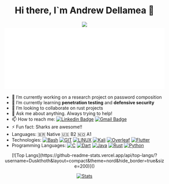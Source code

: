 <div id="header" align="center">
  <h1> Hi there, I`m Andrew Dellamea 👋 </h1>
  
  <img src="https://media.giphy.com/media/jdPMeyv9rn0hZHh8n9/giphy.gif" width="400"/>   ![Metrics](/metrics.plugin.rss.svg)
  
  
 
</div>





- 🔭 I’m currently working on a research project on password composition
- 🌱 I’m currently learning **penetration testing** and **defensive security**
- 👯 I’m looking to collaborate on rust projects
- 💬 Ask me about anything. Always trying to help!
- 📫 How to reach me: [![Linkedin Badge](https://img.shields.io/badge/LinkedIn-0077B5?style=for-the-badge&logo=linkedin&logoColor=white)](https://www.linkedin.com/in/andrewdellamea/) 
 [![Gmail Badge](https://img.shields.io/badge/Gmail-D14836?style=for-the-badge&logo=gmail&logoColor=white)](mailto:andrewdecarvalhodellamea@gmail.com)
- ⚡ Fun fact: Sharks are awesome!!
- Languages: :brazil: Native  :us: B2   :norway: A1
- Technologies:  [![Bash](https://img.shields.io/badge/GNU%20Bash-4EAA25?style=for-the-badge&logo=GNU%20Bash&logoColor=white)]() [![GIT](https://img.shields.io/badge/GIT-E44C30?style=for-the-badge&logo=git&logoColor=white)]() [![LINUX](https://img.shields.io/badge/Linux-FCC624?style=for-the-badge&logo=linux&logoColor=black)]() [![Kali](https://img.shields.io/badge/Kali_Linux-557C94?style=for-the-badge&logo=kali-linux&logoColor=white)]() [![Overleaf](https://img.shields.io/badge/Overleaf-47A141?style=for-the-badge&logo=Overleaf&logoColor=white)]() [![Flutter](https://img.shields.io/badge/Flutter-02569B?style=for-the-badge&logo=flutter&logoColor=white)]()
 - Programming Languages: [![C](https://img.shields.io/badge/C-00599C?style=for-the-badge&logo=c&logoColor=white)]() [![Dart](https://img.shields.io/badge/Dart-0175C2?style=for-the-badge&logo=dart&logoColor=white)]() [![Java](https://img.shields.io/badge/Java-ED8B00?style=for-the-badge&logo=java&logoColor=white)]() [![Rust](https://img.shields.io/badge/Rust-black?style=for-the-badge&logo=rust&logoColor=#E57324)]() [![Python](https://img.shields.io/badge/Python-FFD43B?style=for-the-badge&logo=python&logoColor=blue)]()
  
<div id="secondHeader" align="center">
  [![Top Langs](https://github-readme-stats.vercel.app/api/top-langs/?username=Duskthoth&layout=compact&theme=nord&hide_border=true&size=200)]()
  
[![Stats](https://github-readme-stats.vercel.app/api?username=Duskthoth&theme=nord&show_icons=true&hide_border=true&&count_private=true&include_all_commits=true)]()



</div>
 


